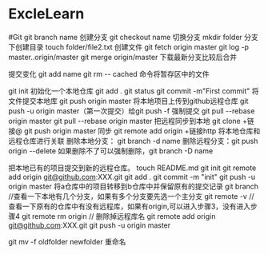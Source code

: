 # ExcleLearn
#Git
git branch name 创建分支
git checkout name 切换分支
mkdir folder  分支下创建目录
touch folder/file2.txt 创建文件
git fetch origin master
git log -p master..origin/master
git merge origin/master 下载最新分支比较后合并
 
 提交变化  git add name
 git rm -- cached 命令将暂存区中的文件
 
 
 git init  初始化一个本地仓库
 git add .
 git status
 git commit -m"First commit" 将文件提交本地库
 git push origin master 将本地项目上传到github远程仓库 git push -u origin master（第一次提交）给git push -f 强制提交     git pull --rebase origin master
 git pull --rebase origin master 把远程同步到本地 git clone +链接@
 git push origin master 同步
 git remote add origin +链接http  将本地仓库和远程仓库进行关联
删除本地分支： git branch -d name
删除远程分支：git push origin --delete
如果删除不了可以强制删除，git branch -D name

把本地已有的项目提交到新的远程仓库。
touch README.md
git init
git remote add origin git@github.com:XXX.git
git add .
git commit -m "init"
git push -u origin master
将a仓库中的项目转移到b仓库中并保留原有的提交记录
git branch //查看一下本地有几个分支，如果有多个分支要先选一个主分支
git remote -v // 查看一下原有的仓库中有没有远程库，如果有origin,可以进入步骤3，没有进入步骤4
git remote rm origin // 删除掉远程库名
git remote add origin git@github.com:XXX.git
git push -u origin master

git mv -f oldfolder newfolder  重命名
